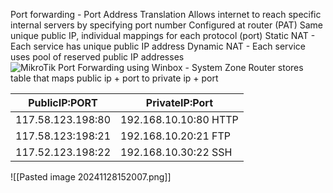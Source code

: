 Port forwarding - Port Address Translation 
	Allows internet to reach specific internal servers by specifying port number
	Configured at router 
		(PAT) Same unique public IP, individual mappings for each protocol (port) 
		Static NAT - Each service has unique public IP address 
		Dynamic NAT - Each service uses pool of reserved public IP addresses
![MikroTik Port Forwarding using Winbox - System Zone](https://systemzone.net/wp-content/uploads/2018/07/MikroTik-Port-Forwarding-Configuration.jpg)
Router stores table that maps public ip + port to private ip + port 

| PublicIP:PORT     | PrivateIP:Port        |
| ----------------- | --------------------- |
| 117.58.123.198:80 | 192.168.10.10:80 HTTP |
| 117.58.123:198:21 | 192.168.10.20:21 FTP  |
| 117.52.123.198:22 | 192.168.10.30:22 SSH  |
![[Pasted image 20241128152007.png]]